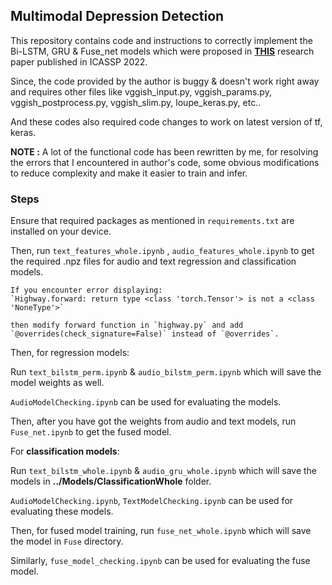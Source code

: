 ## Multimodal Depression Detection

This repository contains code and instructions to correctly implement the Bi-LSTM, GRU & Fuse_net models which were proposed in [**THIS**](https://ieeexplore.ieee.org/stamp/stamp.jsp?tp=&arnumber=9746569) research paper published in ICASSP 2022.

Since, the code provided by the author is buggy & doesn't work right away and requires other files like vggish_input.py, vggish_params.py, vggish_postprocess.py, vggish_slim.py, loupe_keras.py, etc..

And these codes also required code changes to work on latest version of tf, keras.

**NOTE :** A lot of the functional code has been rewritten by me, for resolving the errors that I encountered in author's code, some obvious modifications to reduce complexity and make it easier to train and infer.

### Steps

Ensure that required packages as mentioned in `requirements.txt` are installed on your device.

Then, run `text_features_whole.ipynb` , `audio_features_whole.ipynb` to get the required .npz files for audio and text regression and classification models.

```
If you encounter error displaying: 
`Highway.forward: return type <class 'torch.Tensor'> is not a <class 'NoneType'>`

then modify forward function in `highway.py` and add `@overrides(check_signature=False)` instead of `@overrides`.
```

Then, for regression models:

Run `text_bilstm_perm.ipynb` & `audio_bilstm_perm.ipynb` which will save the model weights as well.

`AudioModelChecking.ipynb` can be used for evaluating the models.

Then, after you have got the weights from audio and text models, run `Fuse_net.ipynb` to get the fused model.


For **classification models**:

Run `text_bilstm_whole.ipynb` & `audio_gru_whole.ipynb` which will save the models in **../Models/ClassificationWhole** folder.

`AudioModelChecking.ipynb`, `TextModelChecking.ipynb` can be used for evaluating these models.

Then, for fused model training, run `fuse_net_whole.ipynb` which will save the model in `Fuse` directory.

Similarly, `fuse_model_checking.ipynb` can be used for evaluating the fuse model.